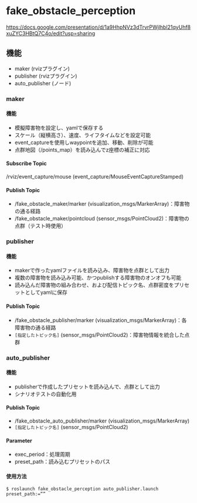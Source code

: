# fake_obstacle_perception

https://docs.google.com/presentation/d/1a9HhpNVz3dTrvrPWjlhbl21qyUhf8xuZYC3HBtQ7C4o/edit?usp=sharing

## 機能
- maker (rvizプラグイン)
- publisher (rvizプラグイン)
- auto_publisher (ノード)

### maker

#### 機能
- 模擬障害物を設定し、yamlで保存する
- スケール（縦横高さ）、速度、ライフタイムなどを設定可能
- event_captureを使用しwaypointを追加、移動、削除が可能
- 点群地図（/points_map）を読み込んでz座標の補正に対応

#### Subscribe Topic
/rviz/event_capture/mouse (event_capture/MouseEventCaptureStamped)

#### Publish Topic
- /fake_obstacle_maker/marker (visualization_msgs/MarkerArray)：障害物の通る経路
- /fake_obstacle_maker/pointcloud (sensor_msgs/PointCloud2)：障害物の点群（テスト時使用）

### publisher

#### 機能
- makerで作ったyamlファイルを読み込み、障害物を点群として出力
- 複数の障害物を読み込み可能、かつpublishする障害物のオンオフも可能
- 読み込んだ障害物の組み合わせ、および配信トピック名、点群密度をプリセットとしてyamlに保存

#### Publish Topic
- /fake_obstacle_publisher/marker (visualization_msgs/MarkerArray)：各障害物の通る経路
- `[指定したトピック名]` (sensor_msgs/PointCloud2)：障害物情報を統合した点群

### auto_publisher

#### 機能
- publisherで作成したプリセットを読み込んで、点群として出力
- シナリオテストの自動化用

#### Publish Topic
- /fake_obstacle_auto_publisher/marker (visualization_msgs/MarkerArray)
- `[指定したトピック名]` (sensor_msgs/PointCloud2)

#### Parameter
- exec_period：処理周期
- preset_path：読み込むプリセットのパス

#### 使用方法
`$ roslaunch fake_obstacle_perception auto_publisher.launch preset_path:=””`
